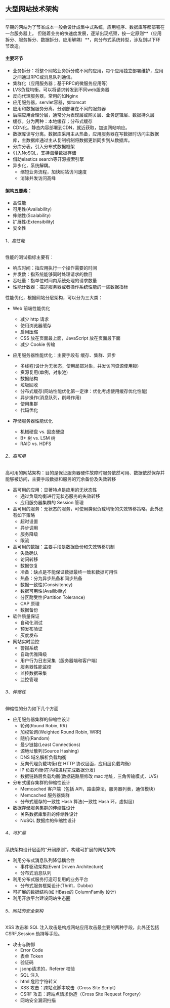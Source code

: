 ## 大型网站技术架构

---

早期的网站为了节省成本一般会设计成集中式系统，应用程序、数据库等都部署在一台服务器上。
但随着业务的快速度发展，逐渐出现瓶颈，按一定原则**（应用拆分、服务拆分、数据拆分、应用解耦）**，向分布式系统转型，涉及到以下环节改造。

#### 主要环节


* 	业务拆分：将整个网站业务拆分成不同的应用，每个应用独立部署维护，应用之间通过RPC或消息队列通信。
* 	集群化（应用服务器；基于RPC的微服务应用等）
* 	LVS负载均衡，可以将请求转发到不同web服务器
* 	反向代理服务器，常用的如Nginx
* 	应用服务器，servlet容器，如tomcat
* 	应用和数据服务分离，分别部署在不同的服务器
* 	后端应用合理分层，通常分为表现层或网关层、业务逻辑层、数据持久层
* 	缓存。分为两种：本地缓存；分布式缓存
*   CDN化。静态内容部署到CDN，就近获取，加速网站响应。
*   数据库读写分离。数据库采用主从热备，应用服务器在写数据时访问主数据库，主数据库通过主从复制机制将数据更新同步到从数据库。
*   分库分表，引入分布式数据框架
*   引入NoSQL，支持海量数据存储
*   借助elastics search等开源搜索引擎
*   异步化，系统解耦。
    * 缩短业务流程，加快网站访问速度
    * 消除并发访问高峰



#### 架构五要素：

* 高性能
* 可用性(Availability)
* 伸缩性(Scalability)
* 扩展性(Extensibility)
* 安全性


###### 1、高性能

性能的测试指标主要有：

  * 响应时间：指应用执行一个操作需要的时间
  * 并发数：指系统能够同时处理请求的数目
  * 吞吐量：指单位时间内系统处理的请求数量
  * 性能计数器：描述服务器或者操作系统性能的一些数据指标


性能优化，根据网站分层架构，可以分为三大类：

 * Web 前端性能优化
    * 减少 http 请求
    * 使用浏览器缓存
    * 启用压缩
    * CSS 放在页面最上面，JavaScript 放在页面最下面
    * 减少 Cookie 传输

*  应用服务器性能优化：主要手段有 缓存、集群、异步
    * 多线程(设计为无状态，使用局部对象，并发访问资源使用锁)
    * 资源复用(单例，对象池)
    * 数据结构
    * 垃圾回收
    * 分布式缓存(网站性能优化第一定律：优化考虑使用缓存优化性能)
    * 异步操作(消息队列，削峰作用)
    * 使用集群
    * 代码优化
 
 * 存储服务器性能优化
      * 机械硬盘 vs. 固态硬盘
      * B+ 树 vs. LSM 树
      * RAID vs. HDFS


###### 2、高可用

高可用的网站架构：目的是保证服务器硬件故障时服务依然可用、数据依然保存并能够被访问，主要手段数据和服务的冗余备份及失效转移

  * 高可用的应用：显著特点是应用的无状态性
      * 通过负载均衡进行无状态服务的失效转移
      * 应用服务器集群的 Session 管理
  * 高可用的服务：无状态的服务，可使用类似负载均衡的失效转移策略，此外还有如下策略
      * 超时设置
      * 异步调用
      * 服务降级
      * 限流
  * 高可用的数据：主要手段是数据备份和失效转移机制
      * 失效确认
      * 访问转移
      * 数据恢复
      * 冷备：缺点是不能保证数据最终一致和数据可用性
      * 热备：分为异步热备和同步热备
      * 数据一致性(Consisitency)
      * 数据可用性(Availibility)
      * 分区耐受性(Partition Tolerance)
      * CAP 原理
      * 数据备份
  * 软件质量保证
      * 自动化测试
      * 预发布验证
      * 灰度发布
  * 网站实时监控
      * 警报系统
      * 自动优雅降级
      * 用户行为日志采集（服务器端和客户端）
      * 服务器性能监控
      * 监控数据采集
      * 监控管理

###### 3、伸缩性


伸缩性的分为如下几个方面

  * 应用服务器集群的伸缩性设计
      * 轮询(Round Robin, RR)
      * 加权轮询(Weighted Round Robin, WRR)
      * 随机(Random)
      * 最少链接(Least Connections)
      * 源地址散列(Source Hashing)
      * DNS 域名解析负载均衡
      * 反向代理负载均衡(在 HTTP 协议层面，应用层负载均衡)
      * IP 负载均衡(在内核进程完成数据分发)
      * 数据链路层负载均衡(数据链路层修改 mac 地址，三角传输模式，LVS)
  * 分布式缓存集群的伸缩性设计
      * Memcached 客户端（包括 API，路由算法，服务器列表，通信模块）
      * Memcached 服务器集群
      * 分布式缓存的一致性 Hash 算法(一致性 Hash 环，虚拟层)
  * 数据存储服务集群的伸缩性设计
      * 关系数据库集群的伸缩性设计
      * NoSQL 数据库的伸缩性设计

###### 4、可扩展

系统架构设计层面的“开闭原则”，构建可扩展的网站架构

  * 利用分布式消息队列降低耦合性
      * 事件驱动架构(Event Driven Architecture)
      * 分布式消息队列
  * 利用分布式服务打造可复用的业务平台
      * 分布式服务框架设计(Thrift，Dubbo)
  * 可扩展的数据结构(如 HBase的 ColumnFamily 设计)
  * 利用开放平台建设网站生态圈

###### 5、网站的安全架构

XSS 攻击和 SQL 注入攻击是构成网站应用攻击最主要的两种手段，此外还包括 CSRF,Session 劫持等手段。
  
  * 攻击与防御
      * Error Code
      * 表单 Token
      * 验证码
      * jsonp请求的，Referer 校验
      * SQL 注入
      * html 危险字符转义
      * XSS 攻击：跨站点脚本攻击（Cross Site Script）
      * CSRF 攻击：跨站点请求伪造（Cross Site  Request Forgery）
      * 网站安全漏洞扫描

 